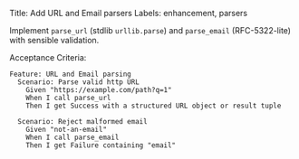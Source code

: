 Title: Add URL and Email parsers
Labels: enhancement, parsers

Implement `parse_url` (stdlib `urllib.parse`) and `parse_email` (RFC-5322-lite) with sensible validation.

Acceptance Criteria:
```gherkin
Feature: URL and Email parsing
  Scenario: Parse valid http URL
    Given "https://example.com/path?q=1"
    When I call parse_url
    Then I get Success with a structured URL object or result tuple

  Scenario: Reject malformed email
    Given "not-an-email"
    When I call parse_email
    Then I get Failure containing "email"
```